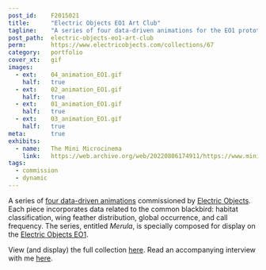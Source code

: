 ```yaml
---
post_id:    F2015021
title:      "Electric Objects EO1 Art Club"
tagline:    "A series of four data-driven animations for the EO1 prototype."
post_path:  electric-objects-eo1-art-club
perm:       https://www.electricobjects.com/collections/67
category:   portfolio
cover_xt:   gif
images:
  - ext:    04_animation_EO1.gif
    half:   true
  - ext:    02_animation_EO1.gif
    half:   true
  - ext:    01_animation_EO1.gif
    half:   true
  - ext:    03_animation_EO1.gif
    half:   true
meta:       true
exhibits:
  - name:   The Mini Microcinema
    link:   https://web.archive.org/web/20220806174911/https://www.mini-cinema.org/screenings/object
tags:
  - commission
  - dynamic
---
```

A series of [four data-driven animations](https://www.electricobjects.com/collections/67) commissioned by [Electric Objects](https://www.electricobjects.com/). Each piece incorporates data related to the common blackbird: habitat classification, wing feather distribution, global occurrence, and call frequency. The series, entitled _Merula_, is specially composed for display on the [Electric Objects EO1](http://shop.electricobjects.com/).

View (and display) the full collection [here](https://www.electricobjects.com/collections/67). Read an accompanying interview with me [here](http://zine.electricobjects.com/interviews/emily-fuhrman).